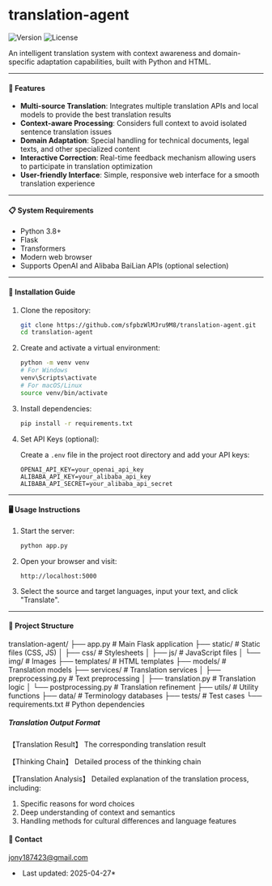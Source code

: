 # translation-agent

![Version](https://img.shields.io/badge/version-1.0.0-blue)
![License](https://img.shields.io/badge/license-MIT-green)

An intelligent translation system with context awareness and domain-specific adaptation capabilities, built with Python and HTML.

---

#### 🌟 Features

- **Multi-source Translation**: Integrates multiple translation APIs and local models to provide the best translation results
- **Context-aware Processing**: Considers full context to avoid isolated sentence translation issues
- **Domain Adaptation**: Special handling for technical documents, legal texts, and other specialized content
- **Interactive Correction**: Real-time feedback mechanism allowing users to participate in translation optimization
- **User-friendly Interface**: Simple, responsive web interface for a smooth translation experience

---

#### 📋 System Requirements

- Python 3.8+
- Flask
- Transformers
- Modern web browser
- Supports OpenAI and Alibaba BaiLian APIs (optional selection)

---

#### 🚀 Installation Guide

1. Clone the repository:

    ```bash
    git clone https://github.com/sfpbzWlMJru9M8/translation-agent.git
    cd translation-agent
    ```

2. Create and activate a virtual environment:

    ```bash
    python -m venv venv
    # For Windows
    venv\Scripts\activate
    # For macOS/Linux
    source venv/bin/activate
    ```

3. Install dependencies:

    ```bash
    pip install -r requirements.txt
    ```

4. Set API Keys (optional):

    Create a `.env` file in the project root directory and add your API keys:

    ```
    OPENAI_API_KEY=your_openai_api_key
    ALIBABA_API_KEY=your_alibaba_api_key
    ALIBABA_API_SECRET=your_alibaba_api_secret
    ```

---

#### 🖥️ Usage Instructions

1. Start the server:

    ```bash
    python app.py
    ```

2. Open your browser and visit:

    ```
    http://localhost:5000
    ```

3. Select the source and target languages, input your text, and click "Translate".

---

#### 🧩 Project Structure

translation-agent/
├── app.py                 # Main Flask application
├── static/                # Static files (CSS, JS)
│   ├── css/               # Stylesheets
│   ├── js/                # JavaScript files
│   └── img/               # Images
├── templates/             # HTML templates
├── models/                # Translation models
├── services/              # Translation services
│   ├── preprocessing.py   # Text preprocessing
│   ├── translation.py     # Translation logic
│   └── postprocessing.py  # Translation refinement
├── utils/                 # Utility functions
├── data/                  # Terminology databases
├── tests/                 # Test cases
└── requirements.txt       # Python dependencies





##### Translation Output Format

【Translation Result】
The corresponding translation result

【Thinking Chain】
Detailed process of the thinking chain

【Translation Analysis】
Detailed explanation of the translation process, including:

1. Specific reasons for word choices
2. Deep understanding of context and semantics
3. Handling methods for cultural differences and language features

#### 📧 Contact

[jony187423@gmail.com](mailto:jony187423@gmail.com)

* ​																			Last updated: 2025-04-27*